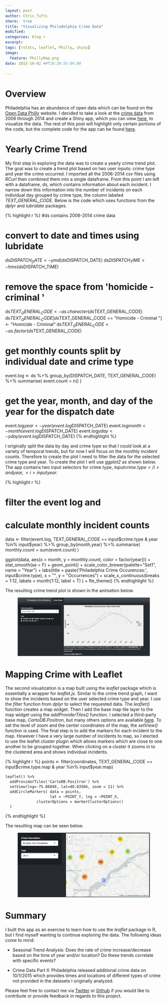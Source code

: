 ```yaml
---
layout: post
author: Chris_Tufts
share:  true
title: "Visualizing Philadelphia Crime Data"
modified:
categories: blog r
excerpt:
tags: [rstats, leaflet, Philly, shiny]
image:
  feature: PhillyMap.png
date: 2015-10-02 ##T19:39:55-04:00

---
```


# Overview
Philadelphia has an abundance of open data which can be found on the [Open Data Philly](https://www.opendataphilly.org/) website.  I decided to take a look at the [crime data](https://www.opendataphilly.org/dataset/crime-incidents) from 2006 through 2014 and create a Shiny app, which you can view [here](https://miningthedetails.shinyapps.io/PhilaCrime), to visualize the data.  The rest of this post will highlight only certain portions of the code, but the complete code for the app can be found [here](https://github.com/ctufts/Philadelphia-Crime-Visualizations).

# Yearly Crime Trend  
My first step in exploring the data was to create a yearly crime trend plot. The goal was to create a trend plot based on two user inputs: crime type and year the crime occurred. I imported all the 2006-2014 <i>csv</i> files using <i>RCurl</i> then combined them into a single dataframe.  From this point I am left with a dataframe, <i>ds</i>, which contains information about each incident.  I narrow down this information into the number of incidents on each individual day grouped by crime type, the column labeled <i>TEXT_GENERAL_CODE</i>.  Below is the code which uses functions from the <i>dplyr</i> and <i>lubridate</i> packages.

{% highlight r %}
#ds contains 2006-2014 crime data

# convert to date and times using lubridate
ds$DISPATCH_DATE <- ymd(ds$DISPATCH_DATE)
ds$DISPATCH_TIME <- hms(ds$DISPATCH_TIME)


# remove the space from 'homicide - criminal '
ds$TEXT_GENERAL_CODE <- as.character(ds$TEXT_GENERAL_CODE)
ds$TEXT_GENERAL_CODE[ds$TEXT_GENERAL_CODE == "Homicide - Criminal "] <- 
  "Homicide - Criminal"
ds$TEXT_GENERAL_CODE <- as.factor(ds$TEXT_GENERAL_CODE)

# get monthly counts split by individual date and crime type
event.log <- ds %>% group_by(DISPATCH_DATE, TEXT_GENERAL_CODE) %>%
  summarise(
    event.count = n()
  )

# get the year, month, and day of the year for the dispatch date
event.log$year <- year(event.log$DISPATCH_DATE)
event.log$month <- month(event.log$DISPATCH_DATE)
event.log$yday   <- yday(event.log$DISPATCH_DATE)
{% endhighlight %}

I originally split the data by day and crime type so that I could look at a variety of temporal trends, but for now I will focus on the monthly incident counts.  Therefore to create the plot I need to filter the data for the selected crime type and year.  To create the plot I will use <i>ggplot2</i> as shown below. The app contains two input selectors for crime type, <i>input$crime.type</i> and year, <i>input$year</i>. 

{% highlight r %}
# filter the event log and 
# calculate monthly incident counts
  data <- filter(event.log, 
                     TEXT_GENERAL_CODE == input$crime.type & 
                       year %in% input$year) %>%
                       group_by(month,year) %>%
                       summarise(
                         monthly.count = sum(event.count)
                       )

  ggplot(data, 
         aes(x = month, y = monthly.count, color = factor(year))) +
    stat_smooth(se = F) + geom_point() + 
    scale_color_brewer(palette="Set1",
                       name = "Year") + 
      labs(title = paste('Philadelphia Crime Occurences:', input$crime.type),
           x = "", y = "Occurrences") + 
    scale_x_continuous(breaks = 1:12, labels = month(1:12, label = T) ) +
    fte_theme()
{% endhighlight %}

The resulting crime trend plot is shown in the animation below. 

<figure>
  <img src="/images/shinyGif/crimeTrend.gif" alt="image">
</figure> 


# Mapping Crime with Leaflet
The second visualization is a map built using the <i>leaflet</i> package which is essentially a wrapper for <i>leaflet.js</i>.  Similar to the crime trend graph, I want to show the incidents based on the user selected crime type and year.  I use the <i>filter</i> function from <i>dplyr</i> to select the requested data.  The <i>leaflet()</i> function creates a map widget. Then I add the base map tile layer to the map widget using the <i>addProviderTiles()</i> function.  I selected a third-party base map, <i>CartoDB.Positron</i>, but many others options are available [here](http://leaflet-extras.github.io/leaflet-providers/preview/index.html).  To set the level of zoom and the center coordinates of the map, the <i>setView()</i> function is used. The final step is to add the markers for each incident to the map.  However I have a very large number of incidents to map, so I elected to use the leaflet cluster plugin which allows markers which are close to one another to be grouped together. When clicking on a cluster it zooms in to the clustered area and shows individual incidents.  


{% highlight r %}
points <- filter(coordinates, 
                     TEXT_GENERAL_CODE == input$crime.type.map & 
                       year %in% input$year.map)
    
    leaflet() %>%
      addProviderTiles('CartoDB.Positron') %>%
      setView(lng=-75.06048, lat=40.03566, zoom = 11) %>%
      addCircleMarkers( data = points,
                        lat = ~POINT_Y, lng = ~POINT_X,
                  clusterOptions = markerClusterOptions()
      )

{% endhighlight %}

The resulting map can be seen below. 

<figure>
  <img src="/images/shinyGif/phillyCrimeMap.gif" alt="image">
</figure> 

# Summary
I built this app as an exercise to learn how to use the <i>leaflet</i> package in R, but I find myself wanting to continue exploring the data. The following ideas come to mind:

* Seasonal Trend Analysis: Does the rate of crime increase/decrease based on the time of year and/or location?  Do these trends correlate with specific events?

* Crime Data Part II: Philadelphia released additional crime data on 10/1/2015 which provides times and locations of different types of crime not provided in the datasets I originally analyzed.  

Please feel free to contact me via [Twitter](http://twitter.com/devlintufts) or [Github](https://github.com/ctufts/Philadelphia-Crime-Visualizations) if you would like to contribute or provide feedback in regards to this project. 









[jekyll-gh]: https://github.com/jekyll/jekyll
[jekyll]:    http://jekyllrb.com
